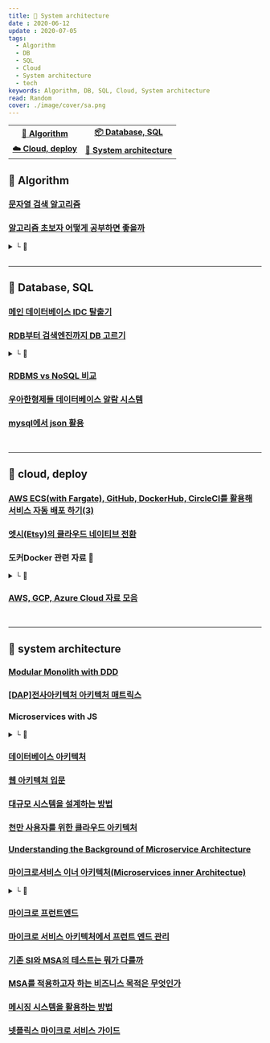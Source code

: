 ```yaml
---
title: 🧩 System architecture
date : 2020-06-12
update : 2020-07-05
tags:
  - Algorithm
  - DB
  - SQL
  - Cloud
  - System architecture
  - tech
keywords: Algorithm, DB, SQL, Cloud, System architecture
read: Random
cover: ./image/cover/sa.png
---
```


|   |   |
|:---:|:---:|  
|**[🧶 Algorithm](./#-algorithm)**|**[📦 Database, SQL](./#-database-sql)**|
|**[☁️ Cloud, deploy](./#-cloud-deploy)**|**[🧩 System architecture](./#-system-architecture)**|


## 📄 Algorithm

### [문자열 검색 알고리즘](https://bowbowbow.tistory.com/6?fbclid=IwAR3WKTcKxPMUxOVrq3sy4KjwIzCe1aceKzchQeYUNiQjFtlS5ykZG5Czq7c)

### [알고리즘 초보자 어떻게 공부하면 좋을까](https://spellofstar.github.io/post/how_to_study_algorithms/)
<details><summary> └  📝 </summary>

- 공통적으로 필요한 사항 (구현 능력의 필요성)
- 백준에서 문제 고르는 팁
- 백준 풀어볼 문제 결정하기
- 알고리즘에 시간을 쓸 여유가 있는 경우 공부 방법
- 알고리즘에 시간을 쓸 여유가 그리 없는 경우 공부 방법으로

</details>

<br/>
<hr>

## 📄 Database, SQL

### [메인 데이터베이스 IDC 탈출기](https://woowabros.github.io/experience/2019/12/19/ruby_database.html?fbclid=IwAR0vYzSFIoj36FbUl7q1tuXori0ecU8SHT0ROhoacSSwjjTl5pwbTvxeiAU)

### [RDB부터 검색엔진까지 DB 고르기](http://www.ciokorea.com/news/38041)
<details><summary> └  📝 </summary>

- 관계형 데이터베이스 관리 시스템(Oracle, MySQL, MS Server, PostgreSQL)
- 문서 저장소(MongoDB, 카우치베이스(Couchbase))
- 키-값 저장소(레디스(Redis), 멤캐시드(Memcached))
- 와이드 칼럼(wide-column) 저장소(카산드라(Cassandra), HBase)
- 검색 엔진(엘라스틱 서치(Elasticsearch))

</details>

### [RDBMS vs NoSQL 비교](https://blog.naver.com/kjun612/221922985512)

### [우아한형제들 데이터베이스 알람 시스템](https://woowabros.github.io/experience/2020/03/07/alarm.html)

### [mysql에서 json 활용](https://www.joinc.co.kr/w/man/12/mysql/json)



<br/>
<hr>

## 📄 cloud, deploy

### [AWS ECS(with Fargate), GitHub, DockerHub, CircleCI를 활용해 서비스 자동 배포 하기(3)](https://medium.com/day34/deploy-automation-part-3-b9474e12e246)

### [엣시(Etsy)의 클라우드 네이티브 전환](http://www.itworld.co.kr/news/146186)

### 도커Docker 관련 자료 🐳
<details><summary> └  🔗 </summary>

- [도커를 보다 쉽게 이해하기](https://m.facebook.com/groups/395603913908659?view=permalink&id=1747944695341234)
- [SSL을 사용하여 리액트를 도커에 적용](https://codeburst.io/serve-react-apps-with-docker-and-ssl-like-a-boss-e2d6d18553b7)
- [Docker 적용 후 발생한 문제점과 해결 방법](https://engineering.linecorp.com/ko/blog/server-side-test-automation-journey-3/)
- [왜 굳이 도커를 사용해야 하나요](https://www.44bits.io/ko/post/why-should-i-use-docker-container)

</details>

### [AWS, GCP, Azure Cloud 자료 모음](http://it.serverchk.com/)

<br/>
<hr>

## 📄 system architecture

### [Modular Monolith with DDD](https://github.com/kgrzybek/modular-monolith-with-ddd)

### [[DAP]전사아키텍처 아키텍처 매트릭스](https://m.blog.naver.com/oracledo/220587899230)

### Microservices with JS
<details><summary> └  🔗 </summary>

- [Microservices with NodeJS and React](https://www.udemy.com/course/microservices-with-node-js-and-react/)

- [Microservices Demo (Uses the following technologies: Docker (and Docker Compose), React, Node.js, MySQL, Sequelize)](https://github.com/lucaschen/microservices-demo)

- [React/Nodejs Microservices App With Docker and GraphQL](https://youtu.be/gD-WutJH0qc)

- [node.js 이용한 마이크로서비스 앱 만들기(2018)](https://brunch.co.kr/@jowlee/54)

- [안심번호 마이크로서비스 개발하기](https://j.mp/2Z4gUUj)

- [MSA (Microservice Architecture) 마이크로서비스 아키텍처 회고](https://j.mp/2yWNVHt)

- [Microservices in NodeJS](https://nodesource.com/blog/microservices-in-nodejs)

</details>

### [데이터베이스 아키텍처](https://www.joinc.co.kr/w/man/12/aws/bigdata/Fundamentals2)

### [웹 아키텍쳐 입문](https://blog.rhostem.com/posts/2018-07-22-web-architecture-101)

### [대규모 시스템을 설계하는 방법](https://github.com/donnemartin/system-design-primer/blob/master/README.md)

### [천만 사용자를 위한 클라우드 아키텍처](https://aws.amazon.com/ko/blogs/korea/5-years-scalling-up-to-10-million-users/)

### [Understanding the Background of Microservice Architecture](https://medium.com/sw-d/microservice-4609d656ccf8)

### [마이크로서비스 이너 아키텍처(Microservices inner Architectue)](https://bernardokang.blog.me/221949068123)

<details><summary> └  📝 </summary>
- Application Architecture 
- Layered Architecture
- Hexagonal Architecture 
- Presentation Layer (MVC)
- Business Logic(Transaction Script, Domain Model)
- Data Access
</details>

### [마이크로 프런트엔드](https://j.mp/31oxBuM)

### [마이크로 서비스 아키텍처에서 프런트 엔드 관리](https://allegro.tech/2016/03/Managing-Frontend-in-the-microservices-architecture.html)

### [기존 SI와 MSA의 테스트는 뭐가 다를까](https://stmshra.blog.me/221502282484)

### [MSA를 적용하고자 하는 비즈니스 목적은 무엇인가](https://stmshra.blog.me/221975832271)

### [메시징 시스템을 활용하는 방법](https://www.notion.so/in-MSA-947707969dbc4ee49f2835942a4b273e)

### [넷플릭스 마이크로 서비스 가이드](https://dong-life.tistory.com/90)


